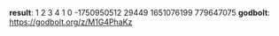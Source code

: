 **result**:
1
2
3
4
1
0
-1750950512
29449
1651076199
779647075
**godbolt**: https://godbolt.org/z/M1G4PhaKz